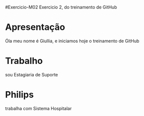 #Exercicio-M02
Exercicio 2, do treinamento de GitHub
# Apresentação 
Óla meu nome é Giullia, e iniciamos hoje o treinamento de GitHub
# Trabalho
sou Estagiaria de Suporte
# Philips
trabalha com Sistema Hospitalar


